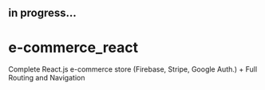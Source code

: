 ## in progress...

# e-commerce_react
Complete React.js e-commerce store (Firebase, Stripe, Google Auth.) + Full Routing and Navigation

